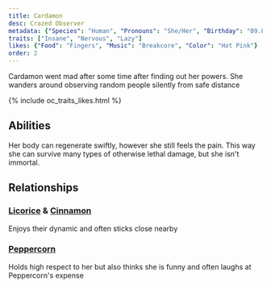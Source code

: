 ```yaml
---
title: Cardamon
desc: Crazed Observer
metadata: {"Species": "Human", "Pronouns": "She/Her", "Birthday": "09.05", "Height": "168 cm"}
traits: ["Insane", "Nervous", "Lazy"]
likes: {"Food": "Fingers", "Music": "Breakcore", "Color": "Hot Pink"}
order: 2
---
```

Cardamon went mad after some time after finding out her powers. She wanders around observing random people silently from safe distance

{% include oc_traits_likes.html %}

## Abilities
Her body can regenerate swiftly, however she still feels the pain. This way she can survive many types of otherwise lethal damage, but she isn't immortal.

## Relationships
### [Licorice](/ocs/licorice) & [Cinnamon](/ocs/cinnamon)
Enjoys their dynamic and often sticks close nearby
### [Peppercorn](/ocs/peppercorn)
Holds high respect to her but also thinks she is funny and often laughs at Peppercorn's expense

